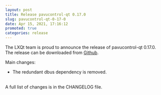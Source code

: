```yaml
---
layout: post
title: Release pavucontrol-qt 0.17.0
slug: pavucontrol-qt-0-17-0
date: Apr 15, 2021, 17:16:12
promoted: true
categories: release
---
```

The LXQt team is proud to announce the release of pavucontrol-qt 0.17.0.
The release can be downloaded from [Github](https://github.com/lxqt/pavucontrol-qt/releases).

Main changes:

* The redundant dbus dependency is removed.

<br/>
A full list of changes is in the CHANGELOG file.
<br/>
